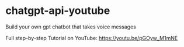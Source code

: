 # chatgpt-api-youtube
 Build your own gpt chatbot that takes voice messages

Full step-by-step Tutorial on YouTube:
https://youtu.be/pGOyw_M1mNE